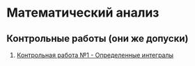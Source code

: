 # Математический анализ

## Контрольные работы (они же допуски)

1. [Контрольная работа №1 - Определенные интегралы](/kontr/kr1.md)
